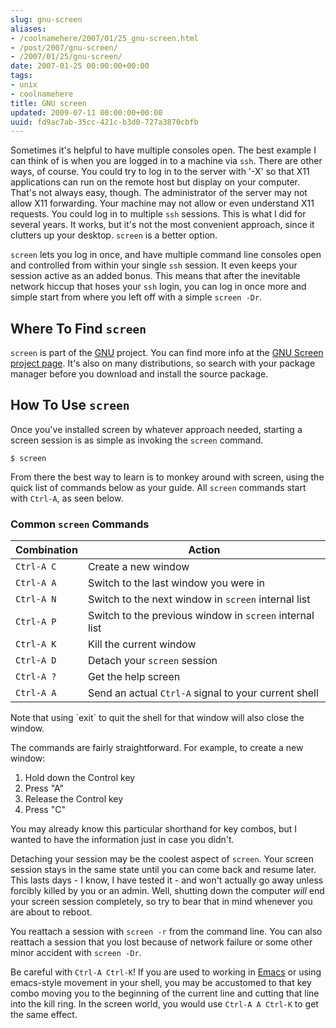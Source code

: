 ```yaml
---
slug: gnu-screen
aliases:
- /coolnamehere/2007/01/25_gnu-screen.html
- /post/2007/gnu-screen/
- /2007/01/25/gnu-screen/
date: 2007-01-25 00:00:00+00:00
tags:
- unix
- coolnamehere
title: GNU screen
updated: 2009-07-11 00:00:00+00:00
uuid: fd9ac7ab-35cc-421c-b3d0-727a3870cbfb
---
```

Sometimes it's helpful to have multiple consoles open. The best example I can 
think of is when you are logged in to a machine via `ssh`. There are other 
ways, of course. You could try to log in to the server with '-X' so that X11 
applications can run on the remote host but display on your computer. That's 
not always easy, though. The administrator of the server may not allow X11 
forwarding. Your machine may not allow or even understand X11 requests. You 
could log in to multiple `ssh` sessions. This is what I did for several years. 
It works, but it's not the most convenient approach, since it clutters up your 
desktop. `screen` is a better option.
<!-- TEASER_END -->

`screen` lets you log in once, and have multiple command line consoles open 
and controlled from within your single `ssh` session. It even keeps your 
session active as an added bonus. This means that after the inevitable network 
hiccup that hoses your `ssh` login, you can log in once more and simple start 
from where you left off with a simple `screen -Dr`.

## Where To Find `screen`

`screen` is part of the [GNU](http://www.gnu.org/) project. You can find more 
info at the [GNU Screen project page](https://savannah.gnu.org/projects/screen/). 
It's also on many distributions, so search with your package manager before 
you download and install the source package.

## How To Use `screen`

Once you've installed screen by whatever approach needed, starting a screen 
session is as simple as invoking the `screen` command.

    $ screen

From there the best way to learn is to monkey around with screen, using the 
quick list of commands below as your guide. All `screen` commands start with 
`Ctrl-A`, as seen below.

### Common `screen` Commands

Combination | Action
------------|-------
`Ctrl-A C`  | Create a new window
`Ctrl-A A`  | Switch to the last window you were in
`Ctrl-A N`  | Switch to the next window in `screen` internal list
`Ctrl-A P`  | Switch to the previous window in `screen` internal list
`Ctrl-A K`  | Kill the current window
`Ctrl-A D`  | Detach your `screen` session
`Ctrl-A ?`  | Get the help screen
`Ctrl-A A`  | Send an actual `Ctrl-A` signal to your current shell

<aside>
Note that using `exit` to quit the shell for that window will also close the window.
</aside>

The commands are fairly straightforward. For example, to create a new window:

1. Hold down the Control key
2. Press "A"
3. Release the Control key
4. Press "C"

You may already know this particular shorthand for key combos, but I wanted to 
have the information just in case you didn't.

Detaching your session may be the coolest aspect of `screen`. Your screen 
session stays in the same state until you can come back and resume later. 
This lasts days - I know, I have tested it - and won't actually go away unless 
forcibly killed by you or an admin. Well, shutting down the computer *will* 
end your screen session completely, so try to bear that in mind whenever you 
are about to reboot.

You reattach a session with `screen -r` from the command line. You can also 
reattach a session that you lost because of network failure or some other 
minor accident with `screen -Dr`.

[Emacs]: /tags/emacs/
Be careful with `Ctrl-A Ctrl-K`! If you are used to working in 
[Emacs][] or using emacs-style movement in your 
shell, you may be accustomed to that key combo moving you to the beginning of 
the current line and cutting that line into the kill ring. In the screen 
world, you would use `Ctrl-A A Ctrl-K` to get the same effect.